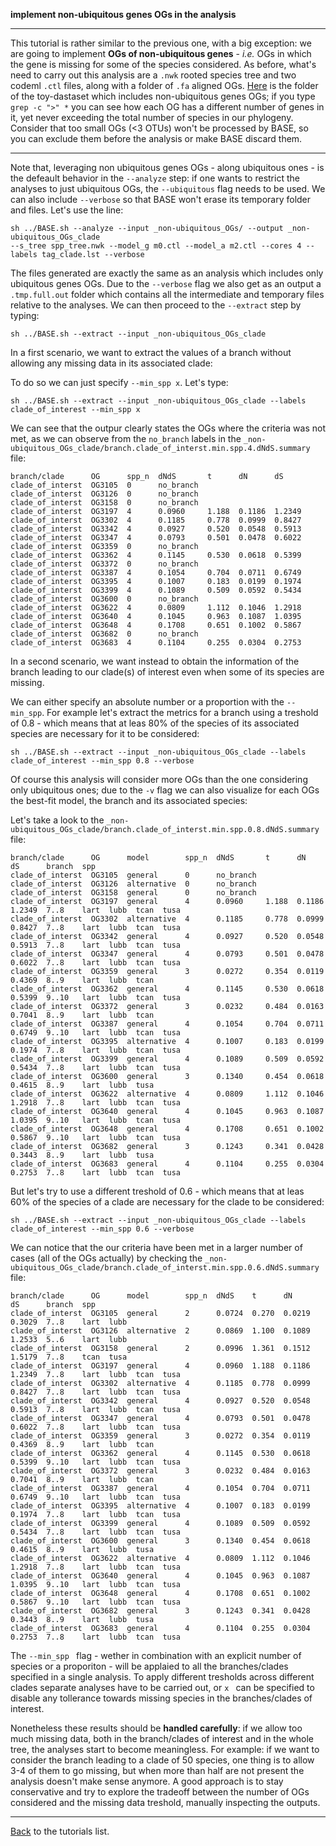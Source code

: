 **implement non-ubiquitous genes OGs in the analysis**

---

This tutorial is rather similar to the previous one, with a big exception: 
we are going to implement **OGs of non-ubiquitous genes** - _i.e._ OGs in which the gene is missing for some of the species considered.
As before, what's need to carry out this analysis are a ```.nwk``` rooted species tree and two codeml ```.ctl``` files, along with a folder of ```.fa``` aligned OGs.
[Here](https://github.com/for-giobbe/BASE/tree/master/example/_non-ubiquitous_OGs) is the folder of the toy-dastaset which includes non-ubiquitous genes OGs; if 
you type ``` grep -c ">" *``` you can see how each OG has a different number of genes in it, yet never exceeding the total number of species in our phylogeny.
Consider that too small OGs (<3 OTUs) won't be processed by BASE, so you can exclude them before the analysis or make BASE discard them.

---

Note that, leveraging non ubiquitous genes OGs - along ubiquitous ones - is the defeault behavior in the ```--analyze``` step: if one wants 
to restrict the analyses to just ubiquitous OGs, the ```--ubiquitous``` flag needs to be used. We can also include ```--verbose``` so that BASE
 won't erase its temporary folder and files. Let's use the line:

```
sh ../BASE.sh --analyze --input _non-ubiquitous_OGs/ --output _non-ubiquitous_OGs_clade 
--s_tree spp_tree.nwk --model_g m0.ctl --model_a m2.ctl --cores 4 --labels tag_clade.lst --verbose
```

The files generated are exactly the same as an analysis which includes only ubiquitous genes OGs.
Due to the ```--verbose``` flag we also get as an output a ```.tmp.full.out``` folder which contains all the intermediate and temporary files relative to the analyses. 
We can then proceed to the ```--extract``` step by typing:

```
sh ../BASE.sh --extract --input _non-ubiquitous_OGs_clade
```

In a first scenario, we want to extract the values of a branch without allowing any missing data in its associated clade:

To do so we can just specify ```--min_spp x```.  Let's type:

```
sh ../BASE.sh --extract --input _non-ubiquitous_OGs_clade --labels clade_of_interest --min_spp x
```

We can see that the outpur clearly states the OGs where the criteria was not met, as we can observe from the ```no_branch``` labels
in the ```_non-ubiquitous_OGs_clade/branch.clade_of_interst.min.spp.4.dNdS.summary``` file:

```
branch/clade      OG      spp_n  dNdS       t      dN      dS
clade_of_interst  OG3105  0      no_branch
clade_of_interst  OG3126  0      no_branch
clade_of_interst  OG3158  0      no_branch
clade_of_interst  OG3197  4      0.0960     1.188  0.1186  1.2349
clade_of_interst  OG3302  4      0.1185     0.778  0.0999  0.8427
clade_of_interst  OG3342  4      0.0927     0.520  0.0548  0.5913
clade_of_interst  OG3347  4      0.0793     0.501  0.0478  0.6022
clade_of_interst  OG3359  0      no_branch
clade_of_interst  OG3362  4      0.1145     0.530  0.0618  0.5399
clade_of_interst  OG3372  0      no_branch
clade_of_interst  OG3387  4      0.1054     0.704  0.0711  0.6749
clade_of_interst  OG3395  4      0.1007     0.183  0.0199  0.1974
clade_of_interst  OG3399  4      0.1089     0.509  0.0592  0.5434
clade_of_interst  OG3600  0      no_branch
clade_of_interst  OG3622  4      0.0809     1.112  0.1046  1.2918
clade_of_interst  OG3640  4      0.1045     0.963  0.1087  1.0395
clade_of_interst  OG3648  4      0.1708     0.651  0.1002  0.5867
clade_of_interst  OG3682  0      no_branch
clade_of_interst  OG3683  4      0.1104     0.255  0.0304  0.2753
```

In a second scenario, we want instead to obtain the information of the branch leading to our clade(s) of interest even when some of its species are missing.

We can either specify an absolute number or a proportion with the ```--min_spp```. For example let's extract the metrics
for a branch using a treshold of 0.8 - which means that at leas 80% of the species of its associated species are necessary for it to be considered:

```
sh ../BASE.sh --extract --input _non-ubiquitous_OGs_clade --labels clade_of_interest --min_spp 0.8 --verbose
```

Of course this analysis will consider more OGs than the one considering only ubiquitous ones; due to the ```-v``` flag we can also visualize for each OGs
the best-fit model, the branch and its associated species:

Let's take a look to the ```_non-ubiquitous_OGs_clade/branch.clade_of_interst.min.spp.0.8.dNdS.summary``` file: 

```
branch/clade      OG      model        spp_n  dNdS       t      dN      dS      branch  spp
clade_of_interst  OG3105  general      0      no_branch
clade_of_interst  OG3126  alternative  0      no_branch
clade_of_interst  OG3158  general      0      no_branch
clade_of_interst  OG3197  general      4      0.0960     1.188  0.1186  1.2349  7..8    lart  lubb  tcan  tusa
clade_of_interst  OG3302  alternative  4      0.1185     0.778  0.0999  0.8427  7..8    lart  lubb  tcan  tusa
clade_of_interst  OG3342  general      4      0.0927     0.520  0.0548  0.5913  7..8    lart  lubb  tcan  tusa
clade_of_interst  OG3347  general      4      0.0793     0.501  0.0478  0.6022  7..8    lart  lubb  tcan  tusa
clade_of_interst  OG3359  general      3      0.0272     0.354  0.0119  0.4369  8..9    lart  lubb  tcan
clade_of_interst  OG3362  general      4      0.1145     0.530  0.0618  0.5399  9..10   lart  lubb  tcan  tusa
clade_of_interst  OG3372  general      3      0.0232     0.484  0.0163  0.7041  8..9    lart  lubb  tcan
clade_of_interst  OG3387  general      4      0.1054     0.704  0.0711  0.6749  9..10   lart  lubb  tcan  tusa
clade_of_interst  OG3395  alternative  4      0.1007     0.183  0.0199  0.1974  7..8    lart  lubb  tcan  tusa
clade_of_interst  OG3399  general      4      0.1089     0.509  0.0592  0.5434  7..8    lart  lubb  tcan  tusa
clade_of_interst  OG3600  general      3      0.1340     0.454  0.0618  0.4615  8..9    lart  lubb  tusa
clade_of_interst  OG3622  alternative  4      0.0809     1.112  0.1046  1.2918  7..8    lart  lubb  tcan  tusa
clade_of_interst  OG3640  general      4      0.1045     0.963  0.1087  1.0395  9..10   lart  lubb  tcan  tusa
clade_of_interst  OG3648  general      4      0.1708     0.651  0.1002  0.5867  9..10   lart  lubb  tcan  tusa
clade_of_interst  OG3682  general      3      0.1243     0.341  0.0428  0.3443  8..9    lart  lubb  tusa
clade_of_interst  OG3683  general      4      0.1104     0.255  0.0304  0.2753  7..8    lart  lubb  tcan  tusa
```

But let's try to use a different treshold of 0.6 - which means that at leas 60% of the species of a clade are necessary for the clade to be considered:

```
sh ../BASE.sh --extract --input _non-ubiquitous_OGs_clade --labels clade_of_interest --min_spp 0.6 --verbose
```

We can notice that the our criteria have been met in a larger number of cases (all of the OGs actually)
by checking the ```_non-ubiquitous_OGs_clade/branch.clade_of_interst.min.spp.0.6.dNdS.summary``` file:

```
branch/clade      OG      model        spp_n  dNdS    t      dN      dS      branch  spp
clade_of_interst  OG3105  general      2      0.0724  0.270  0.0219  0.3029  7..8    lart  lubb
clade_of_interst  OG3126  alternative  2      0.0869  1.100  0.1089  1.2533  5..6    lart  lubb
clade_of_interst  OG3158  general      2      0.0996  1.361  0.1512  1.5179  7..8    tcan  tusa
clade_of_interst  OG3197  general      4      0.0960  1.188  0.1186  1.2349  7..8    lart  lubb  tcan  tusa
clade_of_interst  OG3302  alternative  4      0.1185  0.778  0.0999  0.8427  7..8    lart  lubb  tcan  tusa
clade_of_interst  OG3342  general      4      0.0927  0.520  0.0548  0.5913  7..8    lart  lubb  tcan  tusa
clade_of_interst  OG3347  general      4      0.0793  0.501  0.0478  0.6022  7..8    lart  lubb  tcan  tusa
clade_of_interst  OG3359  general      3      0.0272  0.354  0.0119  0.4369  8..9    lart  lubb  tcan
clade_of_interst  OG3362  general      4      0.1145  0.530  0.0618  0.5399  9..10   lart  lubb  tcan  tusa
clade_of_interst  OG3372  general      3      0.0232  0.484  0.0163  0.7041  8..9    lart  lubb  tcan
clade_of_interst  OG3387  general      4      0.1054  0.704  0.0711  0.6749  9..10   lart  lubb  tcan  tusa
clade_of_interst  OG3395  alternative  4      0.1007  0.183  0.0199  0.1974  7..8    lart  lubb  tcan  tusa
clade_of_interst  OG3399  general      4      0.1089  0.509  0.0592  0.5434  7..8    lart  lubb  tcan  tusa
clade_of_interst  OG3600  general      3      0.1340  0.454  0.0618  0.4615  8..9    lart  lubb  tusa
clade_of_interst  OG3622  alternative  4      0.0809  1.112  0.1046  1.2918  7..8    lart  lubb  tcan  tusa
clade_of_interst  OG3640  general      4      0.1045  0.963  0.1087  1.0395  9..10   lart  lubb  tcan  tusa
clade_of_interst  OG3648  general      4      0.1708  0.651  0.1002  0.5867  9..10   lart  lubb  tcan  tusa
clade_of_interst  OG3682  general      3      0.1243  0.341  0.0428  0.3443  8..9    lart  lubb  tusa
clade_of_interst  OG3683  general      4      0.1104  0.255  0.0304  0.2753  7..8    lart  lubb  tcan  tusa

```

The ```--min_spp ``` flag - wether in combination with an explicit number of species or a proporiton - will be applaied to all the branches/clades specified
in a single analysis. To apply different tresholds across different clades separate analyses have to be carried out, or  ```x ``` can be specified to disable 
any tollerance towards missing species in the branches/clades of interest.

Nonetheless these results should be **handled carefully**: if we allow too much missing data, both in the branch/clades of interest and in the whole tree,
the analyses start to become meaningless. For example: if we want to consider the branch leading to a clade of 50 species, one thing is to allow 3-4 of them
to go missing, but when more than half are not present the analysis doesn't make sense anymore.
A good approach is to stay conservative and try to explore the tradeoff between the number of OGs considered and the missing data treshold,
manually inspecting the outputs.

---

[Back](https://github.com/for-giobbe/BASE/blob/master/tutorial_0.md) to the tutorials list.
